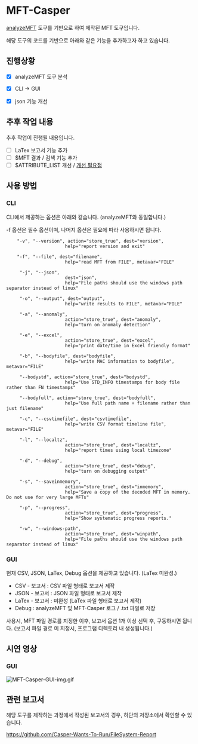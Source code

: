 # MFT-Casper


[analyzeMFT](https://github.com/dkovar/analyzeMFT) 도구를 기반으로 하여 제작된 MFT 도구입니다.

해당 도구의 코드를 기반으로 아래와 같은 기능을 추가하고자 하고 있습니다.

## 진행상황 
- [X] analyzeMFT 도구 분석
- [X] CLI -> GUI 
- [X] json 기능 개선


## 추후 작업 내용 
추후 작업이 진행될 내용입니다. 

- [ ] LaTex 보고서 기능 추가
- [ ] $MFT 결과 / 검색 기능 추가
- [ ] $ATTRIBUTE_LIST 개선 / [개선 필요점](https://github.com/dkovar/analyzeMFT/issues/56)

## 사용 방법

### CLI
CLI에서 제공하는 옵션은 아래와 같습니다. (analyzeMFT와 동일합니다.)

-f 옵션은 필수 옵션이며, 나머지 옵션은 필요에 따라 사용하시면 됩니다. 


        "-v", "--version", action="store_true", dest="version",
                          help="report version and exit"  

        "-f", "--file", dest="filename",
                          help="read MFT from FILE", metavar="FILE"  

         "-j", "--json",
                          dest="json",
                          help="File paths should use the windows path separator instead of linux"          

         "-o", "--output", dest="output",
                          help="write results to FILE", metavar="FILE"  

         "-a", "--anomaly",
                          action="store_true", dest="anomaly",
                          help="turn on anomaly detection"  

         "-e", "--excel",
                          action="store_true", dest="excel",
                          help="print date/time in Excel friendly format"  

         "-b", "--bodyfile", dest="bodyfile",
                          help="write MAC information to bodyfile", metavar="FILE"  

         "--bodystd", action="store_true", dest="bodystd",
                          help="Use STD_INFO timestamps for body file rather than FN timestamps"  

         "--bodyfull", action="store_true", dest="bodyfull",
                          help="Use full path name + filename rather than just filename"  

         "-c", "--csvtimefile", dest="csvtimefile",
                          help="write CSV format timeline file", metavar="FILE"  

         "-l", "--localtz",
                          action="store_true", dest="localtz",
                          help="report times using local timezone"  

         "-d", "--debug",
                          action="store_true", dest="debug",
                          help="turn on debugging output"  

         "-s", "--saveinmemory",
                          action="store_true", dest="inmemory",
                          help="Save a copy of the decoded MFT in memory. Do not use for very large MFTs"  

         "-p", "--progress",
                          action="store_true", dest="progress",
                          help="Show systematic progress reports."  

         "-w", "--windows-path",
                          action="store_true", dest="winpath",
                          help="File paths should use the windows path separator instead of linux"  


### GUI 
현재 CSV, JSON, LaTex, Debug 옵션을 제공하고 있습니다. (LaTex 미완성.)

- CSV - 보고서 : CSV 파일 형태로 보고서 제작 
- JSON - 보고서 : JSON 파일 형태로 보고서 제작 
- LaTex - 보고서 : 미완성 (LaTex 파일 형태로 보고서 제작)
- Debug : analyzeMFT 및 MFT-Casper 로그 / .txt 파일로 저장

사용시, MFT 파일 경로를 지정한 이후, 보고서 옵션 1개 이상 선택 후, 구동하시면 됩니다.
(보고서 파일 경로 미 지정시, 프로그램 디렉토리 내 생성됩니다.)


## 시연 영상 

### GUI
![MFT-Casper-GUI-img.gif](Doc%2FMFT-Casper-GUI-img.gif)


## 관련 보고서

해당 도구를 제작하는 과정에서 작성된 보고서의 경우, 하단의 저장소에서 확인할 수 있습니다. 

https://github.com/Casper-Wants-To-Run/FileSystem-Report
